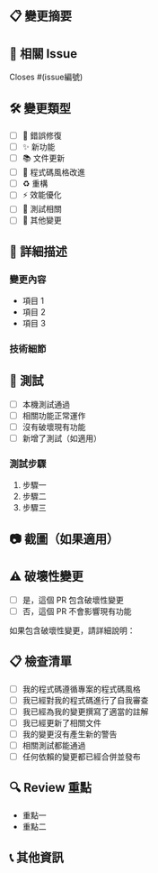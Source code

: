 ## 📋 變更摘要
<!-- 簡要描述這個 PR 的內容 -->

## 🔗 相關 Issue
<!-- 如果這個 PR 解決了某個 Issue，請連結它 -->
Closes #(issue編號)

## 🛠️ 變更類型
<!-- 請勾選適用的選項 -->
- [ ] 🐛 錯誤修復
- [ ] ✨ 新功能
- [ ] 📚 文件更新
- [ ] 🎨 程式碼風格改進
- [ ] ♻️ 重構
- [ ] ⚡ 效能優化
- [ ] 🧪 測試相關
- [ ] 🔧 其他變更

## 📝 詳細描述
<!-- 詳細說明您的變更 -->

### 變更內容
- 項目 1
- 項目 2
- 項目 3

### 技術細節
<!-- 如果有重要的技術實作細節，請說明 -->

## 🧪 測試
<!-- 描述您如何測試這些變更 -->
- [ ] 本機測試通過
- [ ] 相關功能正常運作
- [ ] 沒有破壞現有功能
- [ ] 新增了測試（如適用）

### 測試步驟
1. 步驟一
2. 步驟二
3. 步驟三

## 📷 截圖（如果適用）
<!-- 如果有 UI 變更，請提供截圖 -->

## ⚠️ 破壞性變更
<!-- 這些變更是否會影響現有功能？ -->
- [ ] 是，這個 PR 包含破壞性變更
- [ ] 否，這個 PR 不會影響現有功能

如果包含破壞性變更，請詳細說明：

## 📋 檢查清單
<!-- 請確認以下項目 -->
- [ ] 我的程式碼遵循專案的程式碼風格
- [ ] 我已經對我的程式碼進行了自我審查
- [ ] 我已經為我的變更撰寫了適當的註解
- [ ] 我已經更新了相關文件
- [ ] 我的變更沒有產生新的警告
- [ ] 相關測試都能通過
- [ ] 任何依賴的變更都已經合併並發布

## 🔍 Review 重點
<!-- 請 reviewer 特別注意的地方 -->
- 重點一
- 重點二

## 📞 其他資訊
<!-- 任何其他相關資訊 -->
